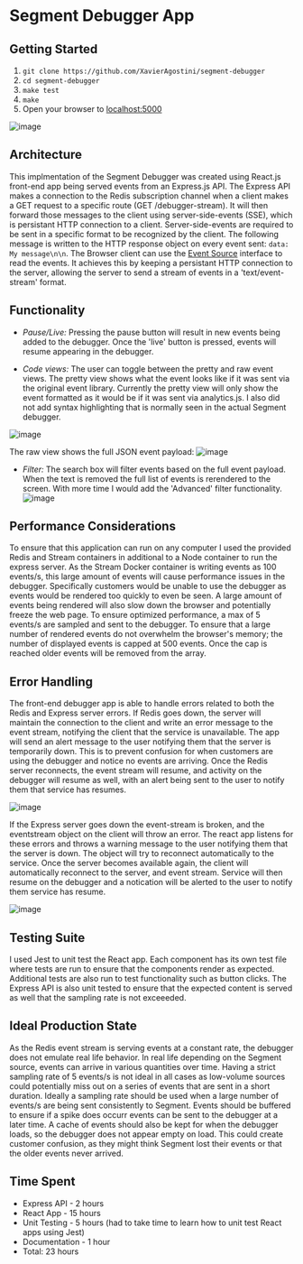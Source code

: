 # Segment Debugger App

## Getting Started

1. `git clone https://github.com/XavierAgostini/segment-debugger`
2. `cd segment-debugger`
3. `make test`
4. `make`
5. Open your browser to [localhost:5000](http://localhost:5000)

![image](https://user-images.githubusercontent.com/7476817/45731723-caae3f00-bb8d-11e8-86b3-060c45737dae.png)

## Architecture

This implmentation of the Segment Debugger was created using React.js front-end app being served events from an Express.js API. The Express API makes a connection to the Redis subscription channel when a client makes a GET request  to a specific route (GET /debugger-stream). It will then forward those messages to the client using server-side-events (SSE), which is persistant HTTP connection to a client. Server-side-events are required to be sent in a specific format to be recognized by the client. The following message is written to the HTTP response object on every event sent: `data: My message\n\n`. The Browser client can use the [Event Source](https://developer.mozilla.org/en-US/docs/Web/API/EventSource) interface to read the events. It achieves this by keeping a persistant HTTP connection to the server, allowing the server to send a stream of events in a 'text/event-stream' format. 

## Functionality

- *Pause/Live:* Pressing the pause button will result in new events being added to the debugger. Once the 'live' button is pressed, events will resume appearing in the debugger.

- *Code views:* The user can toggle between the pretty and raw event views. The pretty view shows what the event looks like if it was sent via the original event library. Currently the pretty view will only show the event formatted as it would be if it was sent via analytics.js. I also did not add syntax highlighting that is normally seen in the actual Segment debugger.

![image](https://user-images.githubusercontent.com/7476817/45732411-01d21f80-bb91-11e8-8076-2437f574ef8e.png)

The raw view shows the full JSON event payload:
![image](https://user-images.githubusercontent.com/7476817/45732411-01d21f80-bb91-11e8-8076-2437f574ef8e.png)


- *Filter:*  The search box will filter events based on the full event payload. When the text is removed the full list of events is rerendered to the screen. With more time I would add the 'Advanced' filter functionality.
![image](https://user-images.githubusercontent.com/7476817/45732442-2cbc7380-bb91-11e8-9fd8-70534dd98d08.png)

## Performance Considerations

To ensure that this application can run on any computer I used the provided Redis and Stream containers in additional to a Node container to run the express server. As the Stream Docker container is writing events as 100 events/s, this large amount of events will cause performance issues in the debugger. Specifically customers would be unable to use the debugger as events would be rendered too quickly to even be seen. A large amount of events being rendered will also slow down the browser and potentially freeze the web page. To ensure optimized performance, a max of 5 events/s are sampled and sent to the debugger. To ensure that a large number of rendered events do not overwhelm the browser's memory; the number of displayed events is capped at 500 events. Once the cap is reached older events will be removed from the array.

## Error Handling

The front-end debugger app is able to handle errors related to both the Redis and Express server errors. If Redis goes down, the server will maintain the connection to the client and write an error message to the event stream, notifying the client that the service is unavailable. The app will send an alert message to the user notifying them that the server is temporarily down. This is to prevent confusion for when customers are using the debugger and notice no events are arriving. Once the Redis server reconnects, the event stream will resume, and activity on the debugger will resume as well, with an alert being sent to the user to notify them that service has resumes. 


![image](https://user-images.githubusercontent.com/7476817/45731940-df3f0700-bb8e-11e8-8a5d-e68e08c9a26b.png)

If the Express server goes down the event-stream is broken, and the eventstream object on the client will throw an error. The react app listens for these errors and throws a warning message to the user notifying them that the server is down. The object will try to reconnect automatically to the service. Once the server becomes available again, the client will automatically reconnect to the server, and event stream. Service will then resume on the debugger and a notication will be alerted to the user to notify them service has resume. 

![image](https://user-images.githubusercontent.com/7476817/45732056-72783c80-bb8f-11e8-83ce-6bd956497659.png)

## Testing Suite

I used Jest to unit test the React app. Each component has its own test file where tests are run to ensure that the components render as expected. Additional tests are also run to test functionality such as button clicks. The Express API is also unit tested to ensure that the expected content is served as well that the sampling rate is not exceeeded.

## Ideal Production State

As the Redis event stream is serving events at a constant rate, the debugger does not emulate real life behavior. In real life depending on the Segment source, events can arrive in various quantities over time. Having a strict sampling rate of 5 events/s is not ideal in all cases as low-volume sources could potentially miss out on a series of events that are sent in a short duration. Ideally a sampling rate should be used when a large number of events/s are being sent consistently to Segment. Events should be buffered to ensure if a spike does occurr events can be sent to the debugger at a later time. A cache of events should also be kept for when the debugger loads, so the debugger does not appear empty on load. This could create customer confusion, as they might think Segment lost their events or that the older events never arrived.

## Time Spent
- Express API - 2 hours
- React App - 15 hours
- Unit Testing - 5 hours (had to take time to learn how to unit test React apps using Jest)
- Documentation - 1 hour
- Total: 23 hours
